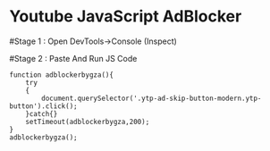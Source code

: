 # Youtube JavaScript AdBlocker

#Stage 1 :
Open DevTools->Console (Inspect)

#Stage 2 :
Paste And Run JS Code 

```
function adblockerbygza(){
    try
    {
        document.querySelector('.ytp-ad-skip-button-modern.ytp-button').click();
    }catch{}
    setTimeout(adblockerbygza,200);
}
adblockerbygza();
```
